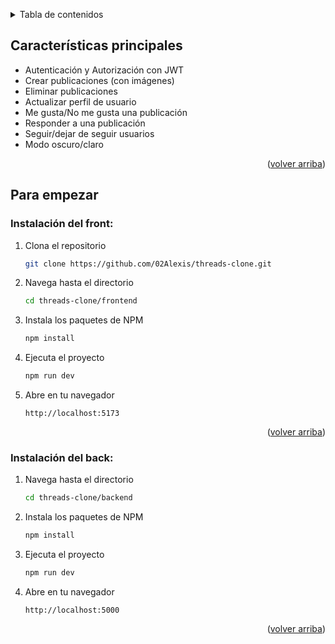 <a name="readme-top"></a>

<details>
<summary>Tabla de contenidos</summary>

1. [Características principales](#características-principales)
2. [Para empezar](#para-empezar)
   - [Instalación del front](#instalación-del-front)
   - [Instalación del back](#instalación-del-back)

</details>

## Características principales

- Autenticación y Autorización con JWT
- Crear publicaciones (con imágenes)
- Eliminar publicaciones
- Actualizar perfil de usuario
- Me gusta/No me gusta una publicación
- Responder a una publicación
- Seguir/dejar de seguir usuarios
- Modo oscuro/claro

<p align="right">(<a href="#readme-top">volver arriba</a>)</p>

## Para empezar

### Instalación del front:

1. Clona el repositorio

   ```sh
   git clone https://github.com/02Alexis/threads-clone.git
   ```

2. Navega hasta el directorio

   ```sh
   cd threads-clone/frontend
   ```
3. Instala los paquetes de NPM

   ```sh
   npm install
   ```

4. Ejecuta el proyecto

   ```sh
   npm run dev
   ```

5. Abre en tu navegador
   ```
   http://localhost:5173
   ```

<p align="right">(<a href="#readme-top">volver arriba</a>)</p>

### Instalación del back:

1. Navega hasta el directorio

   ```sh
   cd threads-clone/backend
   ```
3. Instala los paquetes de NPM

   ```sh
   npm install
   ```

4. Ejecuta el proyecto

   ```sh
   npm run dev
   ```

5. Abre en tu navegador
   ```
   http://localhost:5000
   ```

   <p align="right">(<a href="#readme-top">volver arriba</a>)</p>
